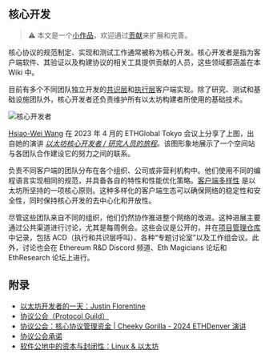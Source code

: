## 核心开发

> :warning: 本文是一个[小作品](https://en.wikipedia.org/wiki/Wikipedia:Stub)，欢迎通过[贡献](/contributing.md)来扩展和完善。

核心协议的规范制定、实现和测试工作通常被称为核心开发。核心开发者是指为客户端软件、其验证以及构建协议的相关工具提供贡献的人员，这些领域都涵盖在本 Wiki 中。

目前有多个不同团队独立开发的[共识层](/wiki/CL/cl-clients.md)和[执行层](/wiki/EL/el-clients.md)客户端实现。除了研究、测试和基础设施团队外，核心开发者还负责维护所有以太坊构建者所使用的基础技术。

![核心开发者](../../images/space-core-devs.png)

[Hsiao-Wei Wang](https://github.com/hwwhww) 在 2023 年 4 月的 ETHGlobal Tokyo 会议上分享了上图，出自她的演讲 _[以太坊核心开发者 / 研究人员的旅程](https://www.youtube.com/watch?v=0lBrd2_fPPU)_。该图形象地展示了一个空间站与各团队合作建设它的努力之间的联系。

负责不同客户端的团队分布在各个组织、公司或非营利机构中。他们使用不同的编程语言实现相同的规范，并具备各自的特性和性能优化策略。[客户端多样性](https://ethereum.org/developers/docs/nodes-and-clients/client-diversity) 是以太坊所坚持的一项核心原则。这种多样化的客户端生态可以确保网络的稳定性和安全性，同时保持核心开发的去中心化和开放性。

尽管这些团队来自不同的组织，他们仍然协作推进整个网络的改进。这种进展主要通过公共渠道进行讨论，尤其是每周例会。这些会议是公开的，并在[项目管理仓库](https://github.com/ethereum/pm)中记录，包括 ACD（执行和共识层呼叫）、各种“专题讨论室”以及工作组会议。此外，讨论也会在 Ethereum R&D Discord 频道、Eth Magicians 论坛和 EthResearch 论坛上进行。

## 附录

- [以太坊开发者的一天：Justin Florentine](https://www.coindesk.com/consensus-magazine/2023/02/22/a-day-in-the-life-of-a-dev-ethereums-justin-florentine/)
- [协议公会（Protocol Guild）](https://protocol-guild.readthedocs.io/en/latest/)
- [协议公会：核心协议管理资金 | Cheeky Gorilla - 2024 ETHDenver 演讲](https://www.youtube.com/watch?v=9Tc2g7pu-gc&ab_channel=ETHDenver)
- [协议公会承诺](https://tim.mirror.xyz/srVdVopOFhD_ZoRDR50x8n5wmW3aRJIrNEAkpyQ4_ng)
- [软件公地中的资本与封闭性：Linux & 以太坊](https://trent.mirror.xyz/GDDRqetgglGR5IYK1uTXxLalwIH6pBF9nulmY9zarUw)
